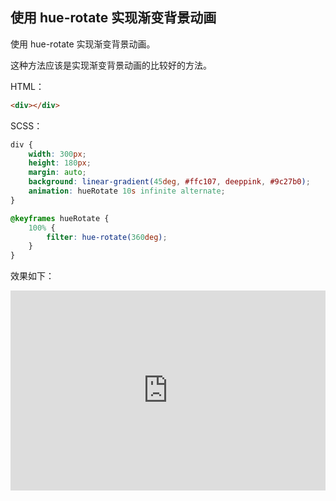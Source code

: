 ## 使用 hue-rotate 实现渐变背景动画

使用 hue-rotate 实现渐变背景动画。

这种方法应该是实现渐变背景动画的比较好的方法。

HTML：

```HTML
<div></div>
```

SCSS：
```scss
div {
    width: 300px;
    height: 180px;
    margin: auto;
    background: linear-gradient(45deg, #ffc107, deeppink, #9c27b0);
    animation: hueRotate 10s infinite alternate;
}

@keyframes hueRotate {
    100% {
        filter: hue-rotate(360deg);
    }
}
```

效果如下：

<iframe height="320" style="width: 100%;" scrolling="no" title="hue-rotate实现渐变背景动画" src="https://codepen.io/Chokcoco/embed/MRegJW?height=320&theme-id=default&default-tab=css,result" frameborder="no" allowtransparency="true" allowfullscreen="true">
  See the Pen <a href='https://codepen.io/Chokcoco/pen/MRegJW'>hue-rotate实现渐变背景动画</a> by Chokcoco
  (<a href='https://codepen.io/Chokcoco'>@Chokcoco</a>) on <a href='https://codepen.io'>CodePen</a>.
</iframe>